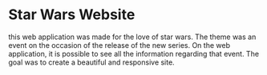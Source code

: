# Star Wars Website
this web application was made for the love of star wars. The theme was an event on the occasion of the release of the new series. On the web application, it is possible to see all the information regarding that event.
The goal was to create a beautiful and responsive site.
